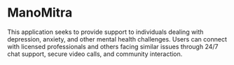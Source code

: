 # ManoMitra

This application seeks to provide support to individuals dealing with depression, anxiety, and other mental health challenges. Users can connect with licensed professionals and others facing similar issues through 24/7 chat support, secure video calls, and community interaction.
